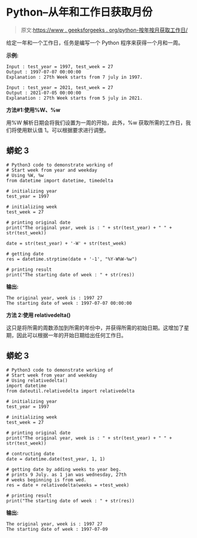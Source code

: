 # Python–从年和工作日获取月份

> 原文:[https://www . geeksforgeeks . org/python-按年按月获取工作日/](https://www.geeksforgeeks.org/python-get-month-from-year-and-weekday/)

给定一年和一个工作日，任务是编写一个 Python 程序来获得一个月和一周。

**示例:**

```
Input : test_year = 1997, test_week = 27
Output : 1997-07-07 00:00:00
Explanation : 27th Week starts from 7 july in 1997.

Input : test_year = 2021, test_week = 27
Output : 2021-07-05 00:00:00
Explanation : 27th Week starts from 5 july in 2021.
```

**方法#1:使用%W、%w**

用%W 解析日期会将我们设置为一周的开始，此外，%w 获取所需的工作日，我们将使用默认值 1。可以根据要求进行调整。

## 蟒蛇 3

```
# Python3 code to demonstrate working of
# Start week from year and weekday
# Using %W, %w
from datetime import datetime, timedelta

# initializing year
test_year = 1997

# initializing week
test_week = 27

# printing original date
print("The original year, week is : " + str(test_year) + " " + str(test_week))

date = str(test_year) + '-W' + str(test_week)

# getting date
res = datetime.strptime(date + '-1', "%Y-W%W-%w")

# printing result
print("The starting date of week : " + str(res))
```

**输出:**

```
The original year, week is : 1997 27
The starting date of week : 1997-07-07 00:00:00
```

**方法 2:使用 relativedelta()**

这只是将所需的周数添加到所需的年份中，并获得所需的初始日期。这增加了星期，因此可以根据一年的开始日期给出任何工作日。

## 蟒蛇 3

```
# Python3 code to demonstrate working of
# Start week from year and weekday
# Using relativedelta()
import datetime
from dateutil.relativedelta import relativedelta

# initializing year
test_year = 1997

# initializing week
test_week = 27

# printing original date
print("The original year, week is : " + str(test_year) + " " + str(test_week))

# contructing date
date = datetime.date(test_year, 1, 1)

# getting date by adding weeks to year beg. 
# prints 9 July. as 1 jan was wednesday, 27th 
# weeks beginning is from wed.
res = date + relativedelta(weeks = +test_week)

# printing result
print("The starting date of week : " + str(res))
```

**输出:**

```
The original year, week is : 1997 27
The starting date of week : 1997-07-09
```